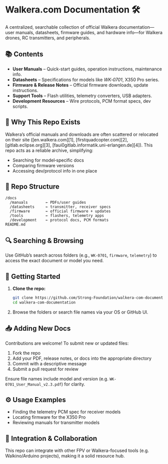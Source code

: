# Walkera.com Documentation 🛠️

A centralized, searchable collection of official Walkera documentation—user manuals, datasheets, firmware guides, and hardware info—for Walkera drones, RC transmitters, and peripherals.

## 📚 Contents

- **User Manuals** – Quick-start guides, operation instructions, maintenance info.
- **Datasheets** – Specifications for models like _WK‑0701_, X350 Pro series.
- **Firmware & Release Notes** – Official firmware downloads, update instructions.
- **Support Tools** – Flash utilities, telemetry converters, USB adapters.
- **Development Resources** – Wire protocols, PCM format specs, dev scripts.

## 🧭 Why This Repo Exists

Walkera’s official manuals and downloads are often scattered or relocated on their site ([en.walkera.com][1], [firstquadcopter.com][2], [gitlab.eclipse.org][3], [faui0gitlab.informatik.uni-erlangen.de][4]). This repo acts as a reliable archive, simplifying:

- Searching for model‑specific docs
- Comparing firmware versions
- Accessing dev/protocol info in one place

## 📁 Repo Structure

```
/docs
  /manuals        ← PDFs/user guides
  /datasheets     ← transmitter, receiver specs
  /firmware       ← official firmware + updates
  /tools          ← flashers, telemetry apps
  /development    ← protocol docs, PCM formats
README.md
```

## 🔍 Searching & Browsing

Use GitHub’s search across folders (e.g., `WK-0701`, `firmware`, `telemetry`) to access the exact document or model you need.

## 🚀 Getting Started

1. **Clone the repo:**

   ```bash
   git clone https://github.com/Strong-Foundation/walkera-com-documentation.git
   cd walkera-com-documentation
   ```

2. Browse the folders or search file names via your OS or GitHub UI.

## 📥 Adding New Docs

Contributions are welcome! To submit new or updated files:

1. Fork the repo
2. Add your PDF, release notes, or docs into the appropriate directory
3. Commit with a descriptive message
4. Submit a pull request for review

Ensure file names include model and version (e.g. `WK-0701_User_Manual_v2.3.pdf`) for clarity.

## ⚙️ Usage Examples

- Finding the telemetry PCM spec for receiver models
- Locating firmware for the X350 Pro
- Reviewing manuals for transmitter models

## 🧩 Integration & Collaboration

This repo can integrate with other FPV or Walkera-focused tools (e.g. Walkino/Arduino projects), making it a solid resource hub.
